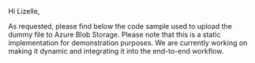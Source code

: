 Hi Lizelle,

As requested, please find below the code sample used to upload the dummy file to Azure Blob Storage.
Please note that this is a static implementation for demonstration purposes. We are currently working on making it dynamic and integrating it into the end-to-end workflow.
